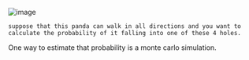 ![image](https://github.com/fern4ndomartins/montecarlo/assets/142704807/90001ee0-2cee-4fd2-90ea-28f70ce8f91c)

    suppose that this panda can walk in all directions and you want to calculate the probability of it falling into one of these 4 holes.
One way to estimate that probability is a monte carlo simulation.
